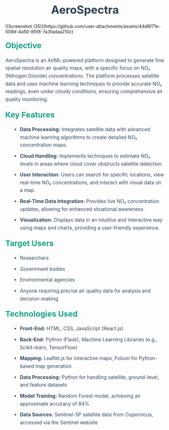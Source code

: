 <h1>AeroSpectra</h1>
![Screenshot (35)](https://github.com/user-attachments/assets/44d6f71e-509d-4a50-85f8-7a3fadaa210c)

<h2>Objective</h2>
<p>AeroSpectra is an AI/ML-powered platform designed to generate fine spatial resolution air quality maps, with a specific focus on NO₂ (Nitrogen Dioxide) concentrations. The platform processes satellite data and uses machine learning techniques to provide accurate NO₂ readings, even under cloudy conditions, ensuring comprehensive air quality monitoring.</p>

<h2>Key Features</h2>
<ul>
  <li><strong>Data Processing:</strong> Integrates satellite data with advanced machine learning algorithms to create detailed NO₂ concentration maps.</li>
  <li><strong>Cloud Handling:</strong> Implements techniques to estimate NO₂ levels in areas where cloud cover obstructs satellite detection.</li>
  <li><strong>User Interaction:</strong> Users can search for specific locations, view real-time NO₂ concentrations, and interact with visual data on a map.</li>
  <li><strong>Real-Time Data Integration:</strong> Provides live NO₂ concentration updates, allowing for enhanced situational awareness.</li>
  <li><strong>Visualization:</strong> Displays data in an intuitive and interactive way using maps and charts, providing a user-friendly experience.</li>
</ul>

<h2>Target Users</h2>
<ul>
  <li>Researchers</li>
  <li>Government bodies</li>
  <li>Environmental agencies</li>
  <li>Anyone requiring precise air quality data for analysis and decision-making</li>
</ul>

<h2>Technologies Used</h2>
<ul>
  <li><strong>Front-End:</strong> HTML, CSS, JavaScript (React.js)</li>
  <li><strong>Back-End:</strong> Python (Flask), Machine Learning Libraries (e.g., Scikit-learn, TensorFlow)</li>
  <li><strong>Mapping:</strong> Leaflet.js for interactive maps, Folium for Python-based map generation</li>
  <li><strong>Data Processing:</strong> Python for handling satellite, ground-level, and feature datasets</li>
  <li><strong>Model Training:</strong> Random Forest model, achieving an approximate accuracy of 84%</li>
  <li><strong>Data Sources:</strong> Sentinel-5P satellite data from Copernicus, accessed via the Sentinel website</li>
</ul>
<style>
h1 {
  color: #2c3e50;
  font-size: 2.5em;
  text-align: center;
}
h2 {
  color: #16a085;
  font-size: 1.75em;
  margin-top: 20px;
}
p, ul {
  font-size: 1.1em;
  line-height: 1.6;
  color: #34495e;
}
ul {
  margin-left: 20px;
}
li {
  margin-bottom: 10px;
}
</style>

